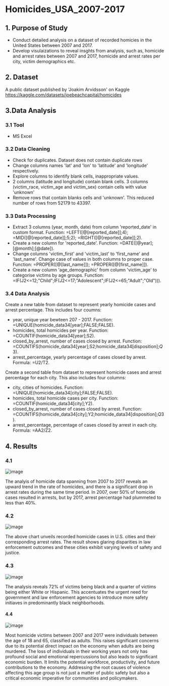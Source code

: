# Homicides_USA_2007-2017

## 1. Purpose of Study
* Conduct detailed analysis on a dataset of recorded homicies in the United States between 2007 and 2017.
* Develop visulaizations to reveal insghts from analysis, such as, homicide and arrest rates between 2007 and 2017, homicide and arrest rates per city, victim demographics etc.

## 2. Dataset
A public dataset published by 'Joakim Arvidsson' on Kaggle <https://kaggle.com/datasets/joebeachcapital/homicides>

## 3.Data Analysis
### 3.1 Tool
* MS Excel

### 3.2 Data Cleaning
* Check for duplicates. Dataset does not contain duplicate rows
* Change columns names 'lat' and 'lon' to 'latitude' and 'longitude' respectively.
* Explore columns to identify blank cells, inappropriate values.
* 2 columns (latitude and longitude) contain blank cells. 3 columns (victim_race, victim_age and victim_sex) contain cells with value 'unknown'
* Remove rows that contain blanks cells and 'unknown'. This reduced number of rows from 52179 to 43397.

### 3.3 Data Processing
* Extract 3 columns (year, month, date)  from column 'reported_date' in custom format. Function: =LEFT([@[reported_date]];4); =MID([@[reported_date]];5;2); =RIGHT([@[reported_date]];2).
* Create a new column for 'reported_date'. Function: =DATE([@year];[@month];[@date]).
* Change columns 'victim_first' and 'victim_last' to 'first_name' and 'last_name'. Change case of values in both columns to proper case. Function: =PROPER([@[last_name]]); =PROPER([@[first_name]]).
* Create a new column 'age_demographic' from column 'victim_age' to categorise victims by age groups. Function: =IF(J2<=12;"Child";IF(J2<=17;"Adolescent";IF(J2<=65;"Adult";"Old"))).

### 3.4 Data Analysis

Create a new table from dataset to represent yearly homicide cases and arrest percentage. This includes four coumns:
* year, unique year bewteen 207 - 2017. Function: =UNIQUE(homicide_data34[year];FALSE;FALSE).
* homicides, total homicides per year. Function: =COUNTIF(homicide_data34[year];S2).
* closed_by_arrest, number of cases closed by arrest. Function: =COUNTIFS(homicide_data34[year];S2;homicide_data34[disposition];$Q$3).
* arrest_percentage, yearly percentage of cases closed by arrest. Formula: =U2/T2.

Create a second table from dataset to represent homicide cases and arrest percentage for each city. This also includes four columns:
* city, cities of homicides. Function: =UNIQUE(homicide_data34[city];FALSE;FALSE).
* homicides, total homicide cases per city. Function: =COUNTIF(homicide_data34[city];Y2).
* closed_by_arrest, number of cases closed by arrest. Function: =COUNTIFS(homicide_data34[city];Y2;homicide_data34[disposition];$Q$3).
* arrest_percentage, percentage of cases closed by arrest in each city. Formula: =AA2/Z2.

## 4. Results

### 4.1
![image](https://github.com/Mubarak-Monsuru/Homicides_USA_2007-2017/assets/141940008/604d7b68-a615-461f-9be4-bf412c340481)

The analyis of homicide data spanning from 2007 to 2017 reveals an upward trend in the rate of homicides, and there is a significant drop in arrest rates during the same time period. In 2007, over 50% of homicide cases resulted in arrests, but by 2017, arrest percentage had plummeted to less than 40%.

### 4.2
![image](https://github.com/Mubarak-Monsuru/Homicides_USA_2007-2017/assets/141940008/4a73a737-e3ba-45ae-9158-f9f89fc0083e)

The above chart unveils recorded homicide cases in U.S. cities and their corresponding arrest rates. The result shows glaring disparities in law enforcement outcomes and these cities exhibit varying levels of safety and justice.

### 4.3
![image](https://github.com/Mubarak-Monsuru/Homicides_USA_2007-2017/assets/141940008/044580e7-3365-4bf7-84b4-7bcf6fef7377)

The analysis reveals 72% of victims being black and a quarter of victims being either White or Hispanic. This accentuates the urgent need for government and law enforcement agencies to introduce more safety initiaves in predominantly black neighborhoods.

#### 4.4
![image](https://github.com/Mubarak-Monsuru/Homicides_USA_2007-2017/assets/141940008/59e000c1-eab9-45ec-ac45-e24527672982)

Most homicide victims between 2007 and 2017 were individuals between the age of 18 and 65, classified as adults. This raises significant concerns due to its potential direct impact on the economy when adults are being murdered. The loss of individuals in their working years not only has profound social and emotional repercussions but also leads to significant economic burden. It limits the potential workforce, productivity, and future contributions to the economy. Addressing the root causes of violence affecting this age group is not just a matter of public safety but also a critical economic imperative for communities and policymakers.
